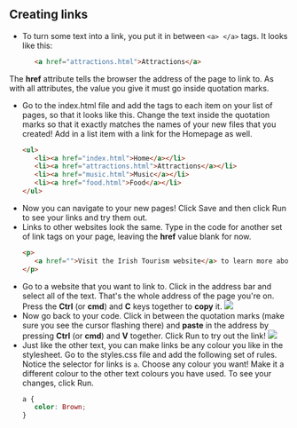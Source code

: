 ## Creating links

- To turn some text into a link, you put it in between `<a> </a>` tags. It looks like this: 
   ```html
      <a href="attractions.html">Attractions</a>
   ```
 The **href** attribute tells the browser the address of the page to link to. As with all attributes, the value you give it must go inside quotation marks.
- Go to the index.html file and add the tags to each item on your list of pages, so that it looks like this. Change the text inside the quotation marks so that it exactly matches the names of your new files that you created! Add in a list item with a link for the Homepage as well.
   ```html
   <ul>
      <li><a href="index.html">Home</a></li>
      <li><a href="attractions.html">Attractions</a></li>
      <li><a href="music.html">Music</a></li>
      <li><a href="food.html">Food</a></li>
   </ul>
   ```
- Now you can navigate to your new pages! Click Save and then click Run to see your links and try them out.
- Links to other websites look the same. Type in the code for another set of link tags on your page, leaving the **href** value blank for now. 
   ```html
   <p>
      <a href="">Visit the Irish Tourism website</a> to learn more about Ireland!
   </p>
   ```
- Go to a website that you want to link to. Click in the address bar and select all of the text. That's the whole address of the page you're on. Press the **Ctrl** \(or **cmd**\) and **C** keys together to **copy** it. ![](assets/AddressBarURL.png)
- Now go back to your code. Click in between the quotation marks \(make sure you see the cursor flashing there\) and **paste** in the address by pressing **Ctrl** \(or **cmd**\) and **V** together. Click Run to try out the link! ![](assets/LinkTagWithURL.png)
- Just like the other text, you can make links be any colour you like in the stylesheet. Go to the styles.css file and add the following set of rules. Notice the selector for links is `a`. Choose any colour you want! Make it a different colour to the other text colours you have used. To see your changes, click Run.
   ```css
   a {
      color: Brown;
   }
   ```